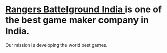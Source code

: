 # <a href="https://github.com/Rangers-battelground-India"> Rangers Battelground India </a> is one of the best game maker company in India. 
Our mission is developing the world best games.  
 
